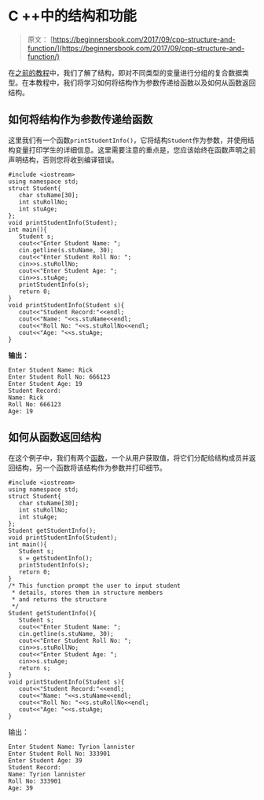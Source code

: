 # C ++中的结构和功能

> 原文： [https://beginnersbook.com/2017/09/cpp-structure-and-function/](https://beginnersbook.com/2017/09/cpp-structure-and-function/)

在[之前的教程](https://beginnersbook.com/2017/09/cpp-structures/)中，我们了解了结构，即对不同类型的变量进行分组的复合数据类型。在本教程中，我们将学习如何将结构作为参数传递给函数以及如何从函数返回结构。

## 如何将结构作为参数传递给函数

这里我们有一个函数`printStudentInfo()`，它将结构`Student`作为参数，并使用结构变量打印学生的详细信息。这里需要注意的重点是，您应该始终在函数声明之前声明结构，否则您将收到编译错误。

```
#include <iostream>
using namespace std;
struct Student{
   char stuName[30];
   int stuRollNo;
   int stuAge;
};
void printStudentInfo(Student);
int main(){
   Student s;
   cout<<"Enter Student Name: ";
   cin.getline(s.stuName, 30);
   cout<<"Enter Student Roll No: ";
   cin>>s.stuRollNo;
   cout<<"Enter Student Age: ";
   cin>>s.stuAge;
   printStudentInfo(s);
   return 0;
}
void printStudentInfo(Student s){
   cout<<"Student Record:"<<endl;
   cout<<"Name: "<<s.stuName<<endl;
   cout<<"Roll No: "<<s.stuRollNo<<endl;
   cout<<"Age: "<<s.stuAge;
}
```

**输出：**

```
Enter Student Name: Rick
Enter Student Roll No: 666123
Enter Student Age: 19
Student Record:
Name: Rick
Roll No: 666123
Age: 19
```

## 如何从函数返回结构

在这个例子中，我们有两个[函数](https://beginnersbook.com/2017/08/cpp-functions/)，一个从用户获取值，将它们分配给结构成员并返回结构，另一个函数将该结构作为参数并打印细节。

```
#include <iostream>
using namespace std;
struct Student{
   char stuName[30];
   int stuRollNo;
   int stuAge;
};
Student getStudentInfo();
void printStudentInfo(Student);
int main(){
   Student s;
   s = getStudentInfo();
   printStudentInfo(s);
   return 0;
}
/* This function prompt the user to input student
 * details, stores them in structure members
 * and returns the structure
 */
Student getStudentInfo(){
   Student s;
   cout<<"Enter Student Name: ";
   cin.getline(s.stuName, 30);
   cout<<"Enter Student Roll No: ";
   cin>>s.stuRollNo;
   cout<<"Enter Student Age: ";
   cin>>s.stuAge;
   return s;
}
void printStudentInfo(Student s){
   cout<<"Student Record:"<<endl;
   cout<<"Name: "<<s.stuName<<endl;
   cout<<"Roll No: "<<s.stuRollNo<<endl;
   cout<<"Age: "<<s.stuAge;
}
```

输出：

```
Enter Student Name: Tyrion lannister
Enter Student Roll No: 333901
Enter Student Age: 39
Student Record:
Name: Tyrion lannister
Roll No: 333901
Age: 39
```